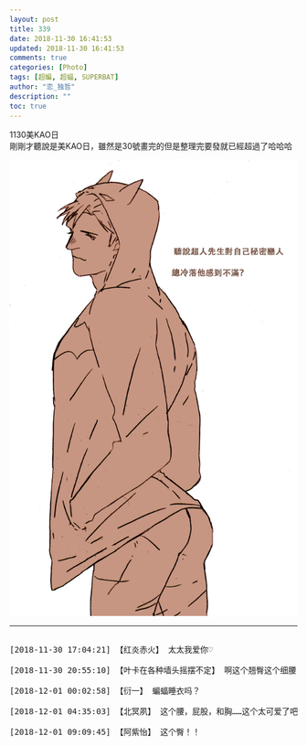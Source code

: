 ```yaml
---
layout: post
title: 339
date: 2018-11-30 16:41:53
updated: 2018-11-30 16:41:53
comments: true
categories: [Photo]
tags: [超蝙, 超蝠, SUPERBAT]
author: "恋_独哲"
description: ""
toc: true
---
```


<p>1130美KAO日<br />剛剛才聽說是美KAO日，雖然是30號畫完的但是整理完要發就已經超過了哈哈哈<br /></p>

![](https://raw.githubusercontent.com/alicewish/maple50821/master/img_YW5MWVN1NEpoZFVxOXY2ZjJHeVV4T29kOE1nMzFjNVQ0ZnFtZ29hNEEzejM2b2g1TGxwWldnPT0.jpg)

---

<pre>

[2018-11-30 17:04:21] 【红炎赤火】 太太我爱你♡

[2018-11-30 20:55:10] 【叶卡在各种墙头摇摆不定】 啊这个翘臀这个细腰！还有帽子上的小耳朵！可爱想...。

[2018-12-01 00:02:58] 【衍一】 蝙蝠睡衣吗？

[2018-12-01 04:35:03] 【北冥夙】 这个腰，屁股，和胸……这个太可爱了吧！

[2018-12-01 09:09:45] 【阿紫怡】 这个臀！！

</pre>